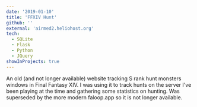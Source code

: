 ```yaml
---
date: '2019-01-10'
title: 'FFXIV Hunt'
github: ''
external: 'airmed2.heliohost.org'
tech:
  - SQLite
  - Flask
  - Python
  - JQuery
showInProjects: true
---
```


An old (and not longer available) website tracking S rank hunt monsters windows in Final Fantasy XIV. I was using it to track hunts on the server I've been playing at the time and gathering some statistics on hunting. Was superseded by the more modern faloop.app so it is not longer available.
